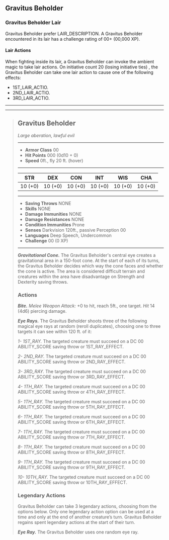 ## Gravitus Beholder

### Gravitus Beholder Lair
Gravitus Beholder prefer LAIR_DESCRIPTION. A Gravitus Beholder encountered in its lair has a challenge rating of 00+ (00,000 XP).

#### Lair Actions
When fighting inside its lair, a Gravitus Beholder can invoke the ambient magic to take lair actions. On initiative count 20 (losing initiative ties) , the Gravitus Beholder can take one lair action to cause one of the following effects:
- 1ST_LAIR_ACTIO.
- 2ND_LAIR_ACTIO.
- 3RD_LAIR_ACTIO.

___
___
> ## Gravitus Beholder
>*Large aberation, lawful evil*
> ___
> - **Armor Class** 00
> - **Hit Points** 000 (0d10 + 0)
> - **Speed** 0ft., fly 20 ft. (hover)
>___
>|   STR   |   DEX   |   CON   |   INT   |   WIS   |   CHA   |
>|:-------:|:-------:|:-------:|:-------:|:-------:|:-------:|
>| 10 (+0) | 10 (+0) | 10 (+0) | 10 (+0) | 10 (+0) | 10 (+0) |
>___
> - **Saving Throws** NONE
> - **Skills** NONE
> - **Damage Immunities** NONE
> - **Damage Resistances** NONE
> - **Condition Immunities** Prone
> - **Senses** Darkvision 120ft., passive Perception 00
> - **Languages** Deep Speech, Undercommon
> - **Challenge** 00 (0 XP)
> ___
> ***Gravitational Cone.***
> The Gravitus Beholder's central eye creates a gravitational area in a 150-foot cone. At the start of each of its turns, the Gravitus Beholder decides which way the cone faces and whether the cone is active. The area is considered difficult terrain and creatures within the area have disadvantage on Strength and Dexterity saving throws.
>
> ### Actions
> ***Bite.*** *Melee Weapon Attack:* +0 to hit, reach 5ft., one target. *Hit* 14 (4d6) piercing damage. 
>
> ***Eye Rays.***
> The Gravitus Beholder shoots three of the following magical eye rays at random (reroll duplicates), choosing one to three targets it can see within 120 ft. of it:
>
> *1- 1ST_RAY.*
> The targeted creature must succeed on a DC 00 ABILITY_SCORE saving throw or 1ST_RAY_EFFECT.
>
> *2- 2ND_RAY.*
> The targeted creature must succeed on a DC 00 ABILITY_SCORE saving throw or 2ND_RAY_EFFECT.
>
> *3- 3RD_RAY.*
> The targeted creature must succeed on a DC 00 ABILITY_SCORE saving throw or 3RD_RAY_EFFECT.
>
> *4- 1TH_RAY.*
> The targeted creature must succeed on a DC 00 ABILITY_SCORE saving throw or 4TH_RAY_EFFECT.
>
> *5- 1TH_RAY.*
> The targeted creature must succeed on a DC 00 ABILITY_SCORE saving throw or 5TH_RAY_EFFECT.
>
> *6- 1TH_RAY.*
> The targeted creature must succeed on a DC 00 ABILITY_SCORE saving throw or 6TH_RAY_EFFECT.
>
> *7- 1TH_RAY.*
> The targeted creature must succeed on a DC 00 ABILITY_SCORE saving throw or 7TH_RAY_EFFECT.
>
> *8- 1TH_RAY.*
> The targeted creature must succeed on a DC 00 ABILITY_SCORE saving throw or 8TH_RAY_EFFECT.
>
> *9- 1TH_RAY.*
> The targeted creature must succeed on a DC 00 ABILITY_SCORE saving throw or 9TH_RAY_EFFECT.
>
> *10- 10TH_RAY.*
> The targeted creature must succeed on a DC 00 ABILITY_SCORE saving throw or 10TH_RAY_EFFECT.
>
> ### Legendary Actions
> Gravitus Beholder can take 3 legendary actions, choosing from the options below. Only one legendary action option can be used at a time and only at the end of another creature’s turn. Gravitus Beholder regains spent legendary actions at the start of their turn.
>
> ***Eye Ray.*** The Gravitus Beholder uses one random eye ray.
>